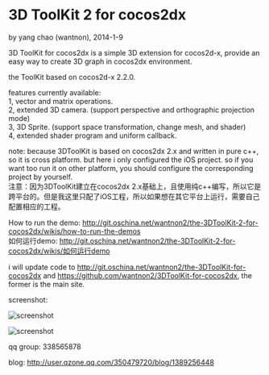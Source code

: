 3D ToolKit 2 for cocos2dx
==========
by yang chao (wantnon), 2014-1-9  

3D ToolKit for cocos2dx is a simple 3D extension for cocos2d-x, provide an easy way to create 3D graph in cocos2dx environment.  
  
the ToolKit based on cocos2d-x 2.2.0.
   
features currently available:  
1, vector and matrix operations.  
2, extended 3D camera. (support perspective and orthographic projection mode)  
3, 3D Sprite. (support space transformation, change mesh, and shader)   
4, extended shader program and uniform callback.  
   
note: because 3DToolKit is based on cocos2dx 2.x and written in pure c++, so it is cross platform. but here i only configured the iOS project. so if you want too run it on other platform, you should configure the corresponding project by yourself.      
注意：因为3DToolKit建立在cocos2dx 2.x基础上，且使用纯c++编写，所以它是跨平台的。但是我这里只配了iOS工程，所以如果想在其它平台上运行，需要自己配置相应的工程。   
  
How to run the demo: http://git.oschina.net/wantnon2/the-3DToolKit-2-for-cocos2dx/wikis/how-to-run-the-demos     
如何运行demo: http://git.oschina.net/wantnon2/the-3DToolKit-2-for-cocos2dx/wikis/如何运行demo     
  
i will update code to http://git.oschina.net/wantnon2/the-3DToolKit-for-cocos2dx and https://github.com/wantnon2/3DToolKit-for-cocos2dx, the former is the main site.  
  
screenshot:    
  
![screenshot](http://git.oschina.net/wantnon2/the-3DToolKit-2-for-cocos2dx/raw/master/screenshots/test1.png)  
  
![screenshot](http://git.oschina.net/wantnon2/the-3DToolKit-2-for-cocos2dx/raw/master/screenshots/test2.png) 
  
qq group: 338565878   
  
blog: http://user.qzone.qq.com/350479720/blog/1389256448